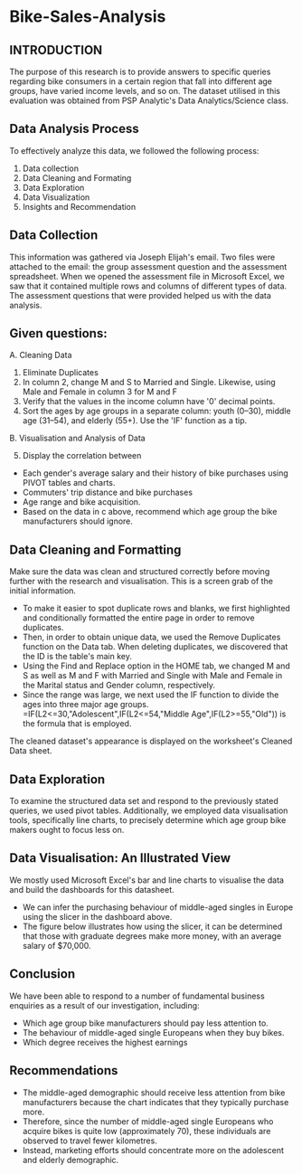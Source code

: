 # Bike-Sales-Analysis

## INTRODUCTION
The purpose of this research is to provide answers to specific queries regarding bike consumers in a certain region that fall into different age groups, have varied income levels, and so on. The dataset utilised in this evaluation was obtained from PSP Analytic's Data Analytics/Science class.

## Data Analysis Process
To effectively analyze this data, we followed the following process:

1.	Data collection
2.	Data Cleaning and Formating
3.	Data Exploration
4.	Data Visualization
5.	Insights and Recommendation

## Data Collection
This information was gathered via Joseph Elijah's email. Two files were attached to the email: the group assessment question and the assessment spreadsheet. When we opened the assessment file in Microsoft Excel, we saw that it contained multiple rows and columns of different types of data. The assessment questions that were provided helped us with the data analysis.

## Given questions: 
A.	Cleaning Data
1.	Eliminate Duplicates
2.	In column 2, change M and S to Married and Single. Likewise, using Male and Female in column 3 for M and F
3.	Verify that the values in the income column have '0' decimal points.
4.	Sort the ages by age groups in a separate column: youth (0–30), middle age (31–54), and elderly (55+). Use the 'IF' function as a tip.

B.	Visualisation and Analysis of Data

5. Display the correlation between
- Each gender's average salary and their history of bike purchases using PIVOT tables and charts.
- Commuters' trip distance and bike purchases
- Age range and bike acquisition.
- Based on the data in c above, recommend which age group the bike manufacturers should ignore.

## Data Cleaning and Formatting 
Make sure the data was clean and structured correctly before moving further with the research and visualisation. This is a screen grab of the initial information. 
- To make it easier to spot duplicate rows and blanks, we first highlighted and conditionally formatted the entire page in order to remove duplicates.
- Then, in order to obtain unique data, we used the Remove Duplicates function on the Data tab. When deleting duplicates, we discovered that the ID is the table's main key.
- Using the Find and Replace option in the HOME tab, we changed M and S as well as M and F with Married and Single with Male and Female in the Marital status and Gender column, respectively.
- Since the range was large, we next used the IF function to divide the ages into three major age groups. =IF(L2<=30,"Adolescent",IF(L2<=54,"Middle Age",IF(L2>=55,"Old")) is the formula that is employed. 

The cleaned dataset's appearance is displayed on the worksheet's Cleaned Data sheet.

## Data Exploration
To examine the structured data set and respond to the previously stated queries, we used pivot tables. Additionally, we employed data visualisation tools, specifically line charts, to precisely determine which age group bike makers ought to focus less on.

## Data Visualisation: An Illustrated View
We mostly used Microsoft Excel's bar and line charts to visualise the data and build the dashboards for this datasheet. 
- We can infer the purchasing behaviour of middle-aged singles in Europe using the slicer in the dashboard above.
- The figure below illustrates how using the slicer, it can be determined that those with graduate degrees make more money, with an average salary of $70,000.

## Conclusion
We have been able to respond to a number of fundamental business enquiries as a result of our investigation, including: 
- Which age group bike manufacturers should pay less attention to.
- The behaviour of middle-aged single Europeans when they buy bikes.
- Which degree receives the highest earnings

## Recommendations
- The middle-aged demographic should receive less attention from bike manufacturers because the chart indicates that they typically purchase more. 
- Therefore, since the number of middle-aged single Europeans who acquire bikes is quite low (approximately 70), these individuals are observed to travel fewer kilometres. 
- Instead, marketing efforts should concentrate more on the adolescent and elderly demographic.
